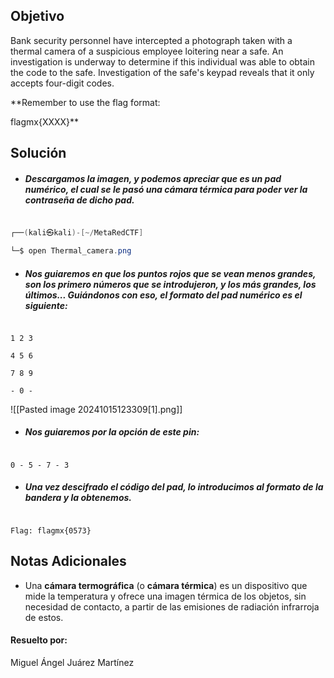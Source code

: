 ## Objetivo

Bank security personnel have intercepted a photograph taken with a thermal camera of a suspicious employee loitering near a safe. An investigation is underway to determine if this individual was able to obtain the code to the safe. Investigation of the safe's keypad reveals that it only accepts four-digit codes.

  

**Remember to use the flag format:

  

flagmx{XXXX}**

## Solución

- ##### Descargamos la imagen, y podemos apreciar que es un pad numérico, el cual se le pasó una cámara térmica para poder ver la contraseña de dicho pad.

```java

┌──(kali㉿kali)-[~/MetaRedCTF]

└─$ open Thermal_camera.png

```

  

- ##### Nos guiaremos en que los puntos rojos que se vean menos grandes, son los primero números que se introdujeron, y los más grandes, los últimos... Guiándonos con eso, el formato del pad numérico es el siguiente:

```

1 2 3

4 5 6

7 8 9

- 0 -

```

  

![[Pasted image 20241015123309[1].png]]

  

- ##### Nos guiaremos por la opción de este pin:

```

0 - 5 - 7 - 3

```

  

- ##### Una vez descifrado el código del pad, lo introducimos al formato de la bandera y la obtenemos.

```

Flag: flagmx{0573}

```

## Notas Adicionales

- Una **cámara termográfica** (o **cámara térmica**) es un dispositivo que mide la temperatura y ofrece una imagen térmica de los objetos, sin necesidad de contacto, a partir de las emisiones de radiación infrarroja de estos.

#### Resuelto por:

Miguel Ángel Juárez Martínez